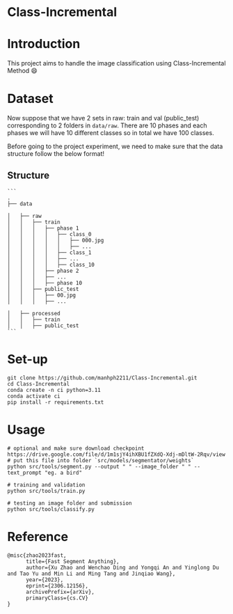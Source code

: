 Class-Incremental
=====

# Introduction

This project aims to handle the image classification using Class-Incremental Method :smile: 

# Dataset

Now suppose that we have 2 sets in raw: train and val (public_test) corresponding to 2 folders in `data/raw`. There are 10 phases and each phases we will have 10 different classes so in total we have 100 classes.

Before going to the project experiment, we need to make sure that the data structure follow the below format!

## Structure
    
    ```
    .
    ├── data
    
    │   ├── raw
    │   │   ├── train
    │   │   │   ├── phase 1
    │   │   │   │   ├── class_0
    │   │   │   │   │   ├── 000.jpg
    │   │   │   │   │   ├── ...
    │   │   │   │   ├── class_1
    │   │   │   │   ├── ...
    │   │   │   │   ├── class_10
    │   │   │   ├── phase 2
    │   │   │   ├── ...
    │   │   │   ├── phase 10
    │   │   ├── public_test
    │   │   │   ├── 00.jpg
    │   │   │   ├── ...
    
    │   ├── processed
    │   │   ├── train
    │   │   ├── public_test
    ```
# Set-up

```
git clone https://github.com/manhph2211/Class-Incremental.git
cd Class-Incremental
conda create -n ci python=3.11
conda activate ci
pip install -r requirements.txt
```

# Usage

```
# optional and make sure download checkpoint https://drive.google.com/file/d/1m1sjY4ihXBU1fZXdQ-Xdj-mDltW-2Rqv/view
# put this file into folder `src/models/segmentator/weights`
python src/tools/segment.py --output " " --image_folder " " --text_prompt "eg. a bird"

# training and validation 
python src/tools/train.py

# testing an image folder and submission
python src/tools/classify.py
```

# Reference

```
@misc{zhao2023fast,
      title={Fast Segment Anything},
      author={Xu Zhao and Wenchao Ding and Yongqi An and Yinglong Du and Tao Yu and Min Li and Ming Tang and Jinqiao Wang},
      year={2023},
      eprint={2306.12156},
      archivePrefix={arXiv},
      primaryClass={cs.CV}
}
```

